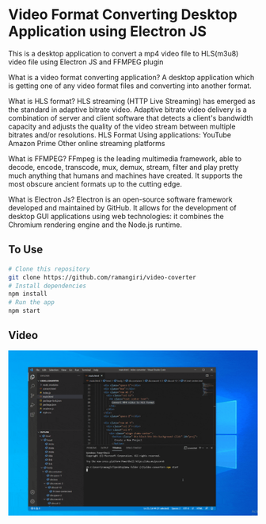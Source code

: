# Video Format Converting Desktop Application using Electron JS

This is a desktop application to convert a mp4 video file to HLS(m3u8) video file using Electron JS and FFMPEG plugin


 What is a video format converting application?
 A desktop application which is getting one of any video format files and converting into another format.

What is HLS format?
HLS streaming (HTTP Live Streaming) has emerged as the standard in adaptive bitrate video.
Adaptive bitrate video delivery is a combination of server and client software that detects a client's bandwidth capacity and adjusts the quality of the video stream between multiple bitrates and/or resolutions.
HLS Format Using applications:
YouTube
Amazon Prime
Other online streaming platforms

What is FFMPEG?
FFmpeg is the leading multimedia framework, able to decode, encode, transcode, mux, demux, stream, filter and play pretty much anything that humans and machines have created. It supports the most obscure ancient formats up to the cutting edge.

What is Electron Js?
Electron is an open-source software framework developed and maintained by GitHub. It allows for the development of desktop GUI applications using web technologies: it combines the Chromium rendering engine and the Node.js runtime.


## To Use

```bash
# Clone this repository
git clone https://github.com/ramangiri/video-coverter
# Install dependencies
npm install
# Run the app
npm start
```

## Video

![Alt text](gif.gif?raw=true "Video Converter app")
